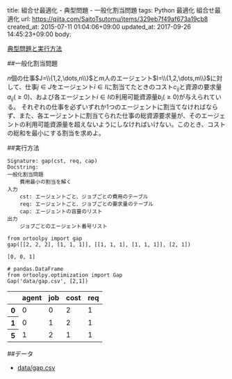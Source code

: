 title: 組合せ最適化 - 典型問題 - 一般化割当問題
tags: Python 最適化 組合せ最適化
url: https://qiita.com/SaitoTsutomu/items/329eb7f49af673a19cb8
created_at: 2015-07-11 01:04:06+09:00
updated_at: 2017-09-26 14:45:23+09:00
body:

[典型問題と実行方法](0f6c1a4415d196e64314)

##一般化割当問題

$n$個の仕事$J=\\{1,2,\dots,n\\}$と$m$人のエージェント$I=\\{1,2,\dots,m\\}$に対して、仕事$j \in J$をエージェント$i \in I$に割当てたときのコスト$c_{ij}$と資源の要求量$a_{ij}(\ge 0)$、および各エージェント$i \in I$の利用可能資源量$b_i(\ge 0)$が与えられている。
それぞれの仕事を必ずいずれか1つのエージェントに割当てなければならず、また、各エージェントに割当てられた仕事の総資源要求量が、そのエージェントの利用可能資源量を超えないようにしなければいけない。このとき、コストの総和を最小にする割当を求めよ。

##実行方法

```text:usage
Signature: gap(cst, req, cap)
Docstring:
一般化割当問題
    費用最小の割当を解く
入力
    cst: エージェントごと、ジョブごとの費用のテーブル
    req: エージェントごと、ジョブごとの要求量のテーブル
    cap: エージェントの容量のリスト
出力
    ジョブごとのエージェント番号リスト
```

```python:python
from ortoolpy import gap
gap([[2, 2, 2], [1, 1, 1]], [[1, 1, 1], [1, 1, 1]], [2, 1])
```

```text:結果
[0, 0, 1]
```

```python:python
# pandas.DataFrame
from ortoolpy.optimization import Gap
Gap('data/gap.csv', [2,1])
```

<table>
  <thead>
    <tr>
      <th></th>
      <th>agent</th>
      <th>job</th>
      <th>cost</th>
      <th>req</th>
    </tr>
  </thead>
  <tbody>
    <tr>
      <th>0</th>
      <td>0</td>
      <td>0</td>
      <td>2</td>
      <td>1</td>
    </tr>
    <tr>
      <th>1</th>
      <td>0</td>
      <td>1</td>
      <td>2</td>
      <td>1</td>
    </tr>
    <tr>
      <th>5</th>
      <td>1</td>
      <td>2</td>
      <td>1</td>
      <td>1</td>
    </tr>
  </tbody>
</table>

##データ
- [data/gap.csv](https://www.dropbox.com/s/6makh7v5m6ybp0l/gap.csv)

